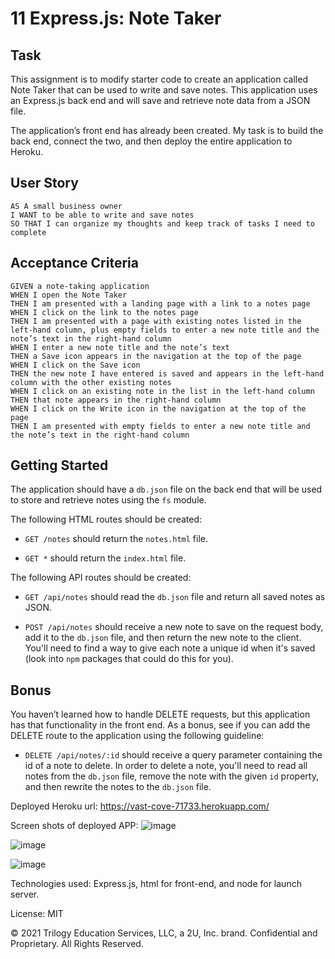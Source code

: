 # 11 Express.js: Note Taker

## Task

This assignment is to modify starter code to create an application called Note Taker that can be used to write and save notes. This application  uses an Express.js back end and will save and retrieve note data from a JSON file.

The application’s front end has already been created. My task is to build the back end, connect the two, and then deploy the entire application to Heroku.


## User Story

```
AS A small business owner
I WANT to be able to write and save notes
SO THAT I can organize my thoughts and keep track of tasks I need to complete
```


## Acceptance Criteria

```
GIVEN a note-taking application
WHEN I open the Note Taker
THEN I am presented with a landing page with a link to a notes page
WHEN I click on the link to the notes page
THEN I am presented with a page with existing notes listed in the left-hand column, plus empty fields to enter a new note title and the note’s text in the right-hand column
WHEN I enter a new note title and the note’s text
THEN a Save icon appears in the navigation at the top of the page
WHEN I click on the Save icon
THEN the new note I have entered is saved and appears in the left-hand column with the other existing notes
WHEN I click on an existing note in the list in the left-hand column
THEN that note appears in the right-hand column
WHEN I click on the Write icon in the navigation at the top of the page
THEN I am presented with empty fields to enter a new note title and the note’s text in the right-hand column
```



## Getting Started

The application should have a `db.json` file on the back end that will be used to store and retrieve notes using the `fs` module.

The following HTML routes should be created:

* `GET /notes` should return the `notes.html` file.

* `GET *` should return the `index.html` file.

The following API routes should be created:

* `GET /api/notes` should read the `db.json` file and return all saved notes as JSON.

* `POST /api/notes` should receive a new note to save on the request body, add it to the `db.json` file, and then return the new note to the client. You'll need to find a way to give each note a unique id when it's saved (look into `npm` packages that could do this for you).


## Bonus

You haven’t learned how to handle DELETE requests, but this application has that functionality in the front end. As a bonus, see if you can add the DELETE route to the application using the following guideline:

* `DELETE /api/notes/:id` should receive a query parameter containing the id of a note to delete. In order to delete a note, you'll need to read all notes from the `db.json` file, remove the note with the given `id` property, and then rewrite the notes to the `db.json` file.

Deployed Heroku url: https://vast-cove-71733.herokuapp.com/

Screen shots of deployed APP:
![image](https://user-images.githubusercontent.com/82301113/130862788-29b38710-eace-457b-9b3e-d2443495560a.png)

![image](https://user-images.githubusercontent.com/82301113/130863100-df5652b0-4825-4996-ac1e-f03756ed35ef.png)

![image](https://user-images.githubusercontent.com/82301113/130863204-209b3664-e42c-41f7-9694-0a41738c1c80.png)

Technologies used: Express.js, html for front-end, and node for launch server.

License: MIT



© 2021 Trilogy Education Services, LLC, a 2U, Inc. brand. Confidential and Proprietary. All Rights Reserved.
